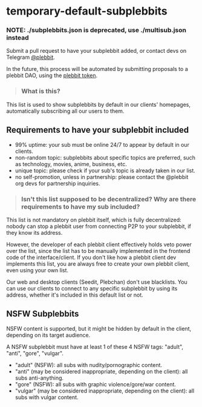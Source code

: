 # temporary-default-subplebbits

### NOTE: ./subplebbits.json is deprecated, use ./multisub.json instead

Submit a pull request to have your subplebbit added, or contact devs on Telegram [@plebbit](https://t.me/plebbit).

In the future, this process will be automated by submitting proposals to a plebbit DAO, using the [plebbit token](https://etherscan.io/token/0xea81dab2e0ecbc6b5c4172de4c22b6ef6e55bd8f).

>### What is this?
This list is used to show subplebbits by default in our clients' homepages, automatically subscribing all our users to them.

## Requirements to have your subplebbit included
- 99% uptime: your sub must be online 24/7 to appear by default in our clients.
- non-random topic: subplebbits about specific topics are preferred, such as technology, movies, anime, business, etc.
- unique topic: please check if your sub's topic is already taken in our list.
- no self-promotion, unless in partnership: please contact the @plebbit org devs for partnership inquiries.

>### Isn't this list supposed to be decentralized? Why are there requirements to have my sub included?
This list is not mandatory on plebbit itself, which is fully decentralized: nobody can stop a plebbit user from connecting P2P to your subplebbit, if they know its address.

However, the developer of each plebbit client effectively holds veto power over the list, since the list has to be manually implemented in the frontend code of the interface/client. If you don't like how a plebbit client dev implements this list, you are always free to create your own plebbit client, even using your own list.

Our web and desktop clients (Seedit, Plebchan) don't use blacklists. You can use our clients to connect to any specific subplebbit by using its address, whether it's included in this default list or not.

## NSFW Subplebbits

NSFW content is supported, but it might be hidden by default in the client, depending on its target audience.

A NSFW subplebbit must have at least 1 of these 4 NSFW tags: "adult", "anti", "gore", "vulgar".

- "adult" (NSFW): all subs with nudity/pornographic content.
- "anti" (may be considered inappropriate, depending on the client): all subs anti-anything.
- "gore" (NSFW): all subs with graphic violence/gore/war content.
- "vulgar" (may be considered inappropriate, depending on the client): all subs with vulgar content.
